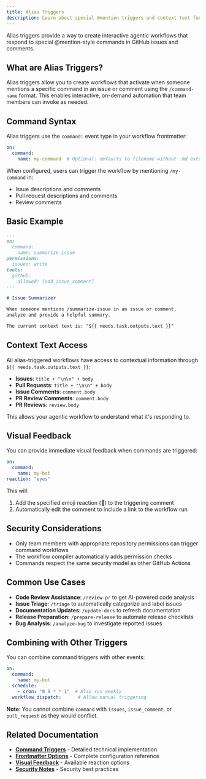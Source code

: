 ```yaml
---
title: Alias Triggers  
description: Learn about special @mention triggers and context text functionality for agentic workflows, enabling interactive automation through command-style triggers.
---
```


Alias triggers provide a way to create interactive agentic workflows that respond to special @mention-style commands in GitHub issues and comments.

## What are Alias Triggers?

Alias triggers allow you to create workflows that activate when someone mentions a specific command in an issue or comment using the `/command-name` format. This enables interactive, on-demand automation that team members can invoke as needed.

## Command Syntax

Alias triggers use the `command:` event type in your workflow frontmatter:

```yaml
on:
  command:
    name: my-command  # Optional: defaults to filename without .md extension
```

When configured, users can trigger the workflow by mentioning `/my-command` in:
- Issue descriptions and comments
- Pull request descriptions and comments
- Review comments

## Basic Example

```markdown
---
on:
  command:
    name: summarize-issue
permissions:
  issues: write
tools:
  github:
    allowed: [add_issue_comment]
---

# Issue Summarizer

When someone mentions /summarize-issue in an issue or comment, 
analyze and provide a helpful summary.

The current context text is: "${{ needs.task.outputs.text }}"
```

## Context Text Access

All alias-triggered workflows have access to contextual information through `${{ needs.task.outputs.text }}`:

- **Issues**: `title + "\n\n" + body`
- **Pull Requests**: `title + "\n\n" + body`  
- **Issue Comments**: `comment.body`
- **PR Review Comments**: `comment.body`
- **PR Reviews**: `review.body`

This allows your agentic workflow to understand what it's responding to.

## Visual Feedback

You can provide immediate visual feedback when commands are triggered:

```yaml
on:
  command:
    name: my-bot
reaction: "eyes"
```

This will:
1. Add the specified emoji reaction (👀) to the triggering comment
2. Automatically edit the comment to include a link to the workflow run

## Security Considerations

- Only team members with appropriate repository permissions can trigger command workflows
- The workflow compiler automatically adds permission checks
- Commands respect the same security model as other GitHub Actions

## Common Use Cases

- **Code Review Assistance**: `/review-pr` to get AI-powered code analysis
- **Issue Triage**: `/triage` to automatically categorize and label issues  
- **Documentation Updates**: `/update-docs` to refresh documentation
- **Release Preparation**: `/prepare-release` to automate release checklists
- **Bug Analysis**: `/analyze-bug` to investigate reported issues

## Combining with Other Triggers

You can combine command triggers with other events:

```yaml
on:
  command:
    name: my-bot
  schedule:
    - cron: "0 9 * * 1"  # Also run weekly
  workflow_dispatch:      # Allow manual triggering
```

**Note**: You cannot combine `command` with `issues`, `issue_comment`, or `pull_request` as they would conflict.

## Related Documentation

- **[Command Triggers](../reference/command-triggers/)** - Detailed technical implementation
- **[Frontmatter Options](../reference/frontmatter/)** - Complete configuration reference
- **[Visual Feedback](../reference/frontmatter/#visual-feedback-reaction)** - Available reaction options
- **[Security Notes](../guides/security-notes/)** - Security best practices